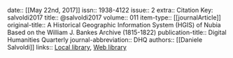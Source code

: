 date:: [[May 22nd, 2017]]
issn:: 1938-4122
issue:: 2
extra:: Citation Key: salvoldi2017
title:: @salvoldi2017
volume:: 011
item-type:: [[journalArticle]]
original-title:: A Historical Geographic Information System (HGIS) of Nubia Based on the William J. Bankes Archive (1815-1822)
publication-title:: Digital Humanities Quarterly
journal-abbreviation:: DHQ
authors:: [[Daniele Salvoldi]]
links:: [Local library](zotero://select/groups/2386895/items/SIR82I5L), [Web library](https://www.zotero.org/groups/2386895/items/SIR82I5L)
